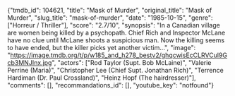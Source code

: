 {"tmdb_id": 104621, "title": "Mask of Murder", "original_title": "Mask of Murder", "slug_title": "mask-of-murder", "date": "1985-10-15", "genre": ["Horreur / Thriller"], "score": "2.7/10", "synopsis": "In a Canadian village are women being killed by a psychopath. Chief Rich and Inspector McLane have no clue until McLane shoots a suspicious man. Now the killing seems to have ended, but the killer picks yet another victim...", "image": "https://image.tmdb.org/t/p/w185_and_h278_bestv2/ghqcwisEcCLRVCul9Gcb3MNJInx.jpg", "actors": ["Rod Taylor (Supt. Bob McLaine)", "Valerie Perrine (Maria)", "Christopher Lee (Chief Supt. Jonathan Rich)", "Terrence Hardiman (Dr. Paul Crossland)", "Heinz Hopf (The hairdresser)"], "comments": [], "recommandations_id": [], "youtube_key": "notfound"}